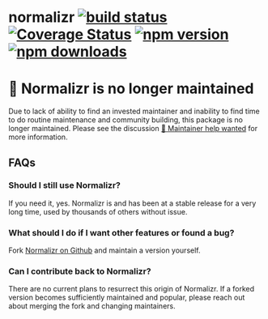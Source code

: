 # normalizr [![build status](https://img.shields.io/travis/paularmstrong/normalizr/master.svg?style=flat-square)](https://travis-ci.org/paularmstrong/normalizr) [![Coverage Status](https://img.shields.io/coveralls/paularmstrong/normalizr/master.svg?style=flat-square)](https://coveralls.io/github/paularmstrong/normalizr?branch=master) [![npm version](https://img.shields.io/npm/v/normalizr.svg?style=flat-square)](https://www.npmjs.com/package/normalizr) [![npm downloads](https://img.shields.io/npm/dm/normalizr.svg?style=flat-square)](https://www.npmjs.com/package/normalizr)

# 📣 Normalizr is no longer maintained

Due to lack of ability to find an invested maintainer and inability to find time to do routine maintenance and community building, this package is no longer maintained. Please see the discussion [🤝 Maintainer help wanted](https://github.com/paularmstrong/normalizr/discussions/493) for more information.

## FAQs

### Should I still use Normalizr?

If you need it, yes. Normalizr is and has been at a stable release for a very long time, used by thousands of others without issue.

### What should I do if I want other features or found a bug?

Fork [Normalizr on Github](https://github.com/paularmstrong/normalizr) and maintain a version yourself.

### Can I contribute back to Normalizr?

There are no current plans to resurrect this origin of Normalizr. If a forked version becomes sufficiently maintained and popular, please reach out about merging the fork and changing maintainers.
